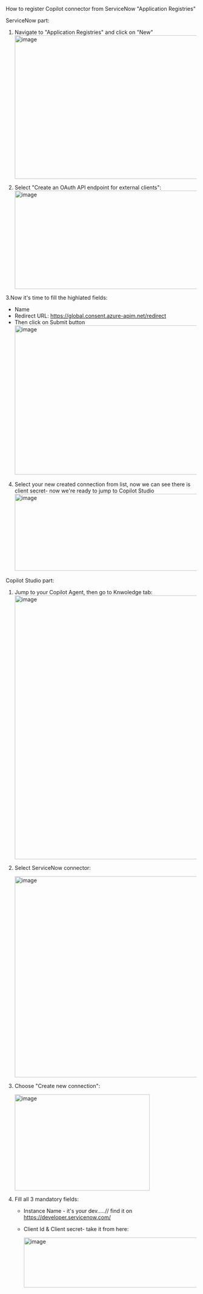 How to register Copilot connector from ServiceNow "Application Registries"

ServiceNow part:



1. Navigate to "Application Registries" and click on "New"
    <img width="1873" height="379" alt="image" src="https://github.com/user-attachments/assets/54710b24-8a55-4020-a75a-a77ee23b978f" />

2. Select "Create an OAuth API endpoint for external clients":
    <img width="709" height="260" alt="image" src="https://github.com/user-attachments/assets/fc33cc71-4ad3-4b12-a046-6c459ce8ca4c" />

3.Now it's time to fill the highlated fields:
  - Name
  - Redirect URL: https://global.consent.azure-apim.net/redirect
  - Then click on Submit button
    <img width="1134" height="394" alt="image" src="https://github.com/user-attachments/assets/22b490ee-ea76-4548-9cf4-67e124538a57" />

4. Select your new created connection from list, now we can see there is client secret- now we're ready to jump to Copilot Studio
     <img width="509" height="203" alt="image" src="https://github.com/user-attachments/assets/58d690a7-2795-4ef6-b2ee-fbd0e9c9f9e2" />



Copilot Studio part:
1. Jump to your Copilot Agent, then go to Knwoledge tab:
    <img width="884" height="697" alt="image" src="https://github.com/user-attachments/assets/5cba8718-fb3c-4e75-9539-f7c060a9a8cb" />

2. Select ServiceNow connector:
   
   <img width="1004" height="531" alt="image" src="https://github.com/user-attachments/assets/dbacbd79-11f7-45b2-8864-3c8b0d219ecc" />

4. Choose "Create new connection":
   
   <img width="356" height="254" alt="image" src="https://github.com/user-attachments/assets/070f4031-913f-4f7d-92a3-7b28414fab88" />

5. Fill all 3 mandatory fields:
     - Instance Name - it's your dev.....// find it on https://developer.servicenow.com/
     - Client Id & Client secret- take it from here:
       
       <img width="532" height="132" alt="image" src="https://github.com/user-attachments/assets/bfe76794-0a5c-4df5-8e08-99afce8d30e5" />

       







